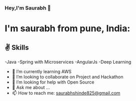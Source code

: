 ### Hey,I'm Saurabh 👋

# I'm saurabh from pune, India:

## ✌ Skills 
-Java
-Spring with Microservices
-AngularJs
-Deep Learning
- 🌱 I’m currently learning AWS
- 👯 I’m looking to collaborate on Project and Hackathon
- 🤔 I’m looking for help with Open Source
- 💬 Ask me about ...
- 📫 How to reach me: saurabhshinde825@gmail.com


